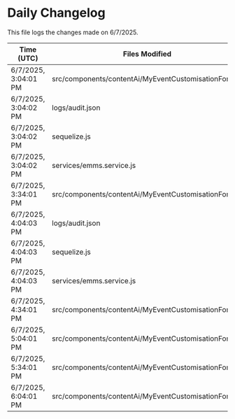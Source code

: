 # Daily Changelog

This file logs the changes made on 6/7/2025.

| Time (UTC)             | Files Modified                    | Changes (Addition/Deletion) |
|------------------------|-----------------------------------|-----------------------------|
| 6/7/2025, 3:04:01 PM | src/components/contentAi/MyEventCustomisationForm.js | 1 Additions & 1 Deletions |
| 6/7/2025, 3:04:02 PM | logs/audit.json | 15 Additions & 15 Deletions|
| 6/7/2025, 3:04:02 PM | sequelize.js | 0 Additions & 1 Deletions|
| 6/7/2025, 3:04:02 PM | services/emms.service.js | 1 Additions & 1 Deletions|
| 6/7/2025, 3:34:01 PM | src/components/contentAi/MyEventCustomisationForm.js | 1 Additions & 1 Deletions|
| 6/7/2025, 4:04:03 PM | logs/audit.json | 15 Additions & 15 Deletions|
| 6/7/2025, 4:04:03 PM | sequelize.js | 0 Additions & 1 Deletions|
| 6/7/2025, 4:04:03 PM | services/emms.service.js | 1 Additions & 1 Deletions|
| 6/7/2025, 4:34:01 PM | src/components/contentAi/MyEventCustomisationForm.js | 1 Additions & 1 Deletions|
| 6/7/2025, 5:04:01 PM | src/components/contentAi/MyEventCustomisationForm.js | 1 Additions & 1 Deletions|
| 6/7/2025, 5:34:01 PM | src/components/contentAi/MyEventCustomisationForm.js | 1 Additions & 1 Deletions|
| 6/7/2025, 6:04:01 PM | src/components/contentAi/MyEventCustomisationForm.js | 1 Additions & 1 Deletions|
